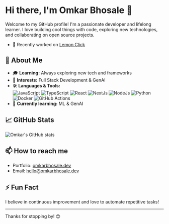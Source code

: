 # Hi there, I'm Omkar Bhosale 👋

Welcome to my GitHub profile! I'm a passionate developer and lifelong learner. I love building cool things with code, exploring new technologies, and collaborating on open source projects.

- 🔭 Recently worked on [Lemon Click](https://lemonclick.vercel.app)

## 🚀 About Me

- 🎓 **Learning:** Always exploring new tech and frameworks
- 💼 **Interests:** Full Stack Development & GenAI
- 🛠️ **Languages & Tools:**  
  ![JavaScript](https://img.shields.io/badge/-JavaScript-black?style=flat-square&logo=javascript)
  ![TypeScript](https://img.shields.io/badge/-TypeScript-black?style=flat-square&logo=typescript)
  ![React](https://img.shields.io/badge/-React-black?style=flat-square&logo=react)
  ![NextJs](https://img.shields.io/badge/-NextJs-black?style=flat-square&logo=next.js)
  ![NodeJs](https://img.shields.io/badge/-NodeJs-black?style=flat-square&logo=node.js)
  ![Python](https://img.shields.io/badge/-Python-black?style=flat-square&logo=python)
  ![Docker](https://img.shields.io/badge/-Docker-black?style=flat-square&logo=docker)
  ![GitHub Actions](https://img.shields.io/badge/-GitHub%20Actions-black?style=flat-square&logo=github-actions)
- 🌱 **Currently learning:** ML & GenAI

## 📈 GitHub Stats

![Omkar's GitHub stats](https://github-readme-stats.vercel.app/api?username=omkarbhosale-dev&show_icons=true&hide_title=true&count_private=true&theme=github_dark&rank_icon=github)

## 📫 How to reach me

- Portfolio: [omkarbhosale.dev](https://omkarbhosale.dev)
- Email: hello@omkarbhosale.dev

## ⚡ Fun Fact

I believe in continuous improvement and love to automate repetitive tasks!

---

Thanks for stopping by! 😊
